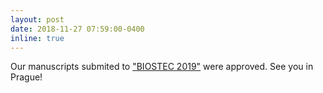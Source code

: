 ```yaml
---
layout: post
date: 2018-11-27 07:59:00-0400
inline: true
---
```


Our manuscripts submited to <a href="http://www.biostec.org/" target="blank">"BIOSTEC 2019"</a> were approved. See you in Prague! 
